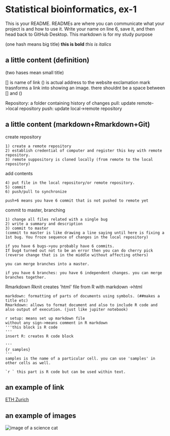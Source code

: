 # Statistical bioinformatics, ex-1 

This is your README. READMEs are where you can communicate what your project is and how to use it.
Write your name on line 6, save it, and then head back to GitHub Desktop.
This markdown is for my study purpose

(one hash means big title)
**this is bold**
_this is italics_

 
## a little content (definition)
(two hases mean small title)

[] is name of link
() is actual address to the website
exclamation mark trasnforms a link into showing an image.
there shouldnt be a space between [] and ()

Repository: a folder containing history of changes
pull: update remote->local repository
push: update local->remote repository

## a little content (markdown+Rmarkdown+Git)

create repository

	1) create a remote repository
	2) establish credential of computer and register this key with remote repository.
	3) remote suppository is cloned locally (from remote to the local repository) 

add contents

	4) put file in the local repository/or remote repository.
	5) commit
	6) push/pull to synchronize

	push+6 means you have 6 commit that is not pushed to remote yet 

commit to master, branching

	1) change all files related with a single bug
	2) write a summary and description
	3) commit to master 
	(commit to master is like drawing a line saying until here is fixing a 1st bug. You froze sequence of changes in the local repository)

	if you have 6 bugs->you probably have 6 commits.
	If bug4 turned out not to be an error then you can do cherry pick (reverse change that is in the middle without affecting others)

	you can merge branches into a master.

	if you have 6 branches: you have 6 independent changes. you can merge branches together.

Rmarkdown
	Rknit creates 'html' file from R with markdown ->html

	markdown: formatting of parts of documents using symbols. (##makes a title etc)
	Rmarkdown: allows to format document and also to include R code and also output of execution. (just like jupiter notebook)

	r setup: means set up markdown file
	without any sign->means comment in R markdown
	'''this block is R code
	'''
	insert R: creates R code block

	'''
	{r samples}
	'''
	samples is the name of a particular cell. you can use 'samples' in other cells as well.

	`r ` this part is R code but can be used within text. 
## an example of link
[ETH Zurich](https://ethz.ch/en.html)

## an example  of images
![image of a science cat](https://octodex.github.com/images/bannekat.png)

